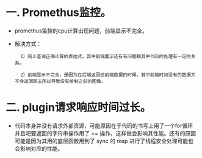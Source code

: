 一. Promethus监控。
========
- promethus监控的cpu计算出现问题，前端显示不完全。
    
- 解决方式：
        
        1）网上查询正确计算的表达式，其中前端展示还有有问题跟其中代码的处理有一定的关系。
        
        2）前端显示不完全，是因为在后端返回给前端数据的时候，其中前端时间没有的数据并不会返回回去所以导致没有绘制之前的图像。

二. plugin请求响应时间过长。
=======

- 代码本身并没有请求外部资源，可能原因在于代码的书写上用了一个for循环并且吧要返回的字符串操作用了 += 操作，这样做会影响其性能。还有的原因可能是因为其用的底层函数用到了 sync 的 map 进行了线程安全处理可能也会影响对应的性能。